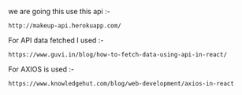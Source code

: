we are going this use this api :-
```
http://makeup-api.herokuapp.com/
```

For API data fetched I used :-

```
https://www.guvi.in/blog/how-to-fetch-data-using-api-in-react/
```

For AXIOS is used :- 

```
https://www.knowledgehut.com/blog/web-development/axios-in-react
```
